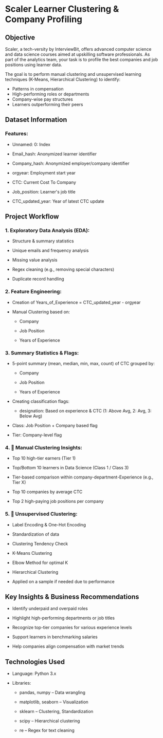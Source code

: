 # Scaler Learner Clustering & Company Profiling
## Objective
Scaler, a tech-versity by InterviewBit, offers advanced computer science and data science courses aimed at upskilling software professionals. As part of the analytics team, your task is to profile the best companies and job positions using learner data.

The goal is to perform manual clustering and unsupervised learning techniques (K-Means, Hierarchical Clustering) to identify:

- Patterns in compensation
- High-performing roles or departments
- Company-wise pay structures
- Learners outperforming their peers

## Dataset Information
### Features:
  - Unnamed: 0: Index
  
  - Email_hash: Anonymized learner identifier
  
  - Company_hash: Anonymized employer/company identifier
  
  - orgyear: Employment start year
  
  - CTC: Current Cost To Company
  
  - Job_position: Learner's job title
  
  - CTC_updated_year: Year of latest CTC update

## Project Workflow
### 1. Exploratory Data Analysis (EDA):
  - Structure & summary statistics
  
  - Unique emails and frequency analysis
  
  - Missing value analysis
  
  - Regex cleaning (e.g., removing special characters)
  
  - Duplicate record handling

### 2. Feature Engineering:
  - Creation of Years_of_Experience = CTC_updated_year - orgyear
  
  - Manual Clustering based on:
  
    - Company
    
    - Job Position
    
    - Years of Experience

### 3. Summary Statistics & Flags:
  - 5-point summary (mean, median, min, max, count) of CTC grouped by:
    
    - Company
    
    - Job Position
    
    - Years of Experience
  
  - Creating classification flags:
  
    - designation: Based on experience & CTC (1: Above Avg, 2: Avg, 3: Below Avg)
  
  - Class: Job Position + Company based flag
  
  - Tier: Company-level flag

### 4. 🏅 Manual Clustering Insights:
  - Top 10 high-tier earners (Tier 1)
  
  - Top/Bottom 10 learners in Data Science (Class 1 / Class 3)
  
  - Tier-based comparison within company-department-Experience (e.g., Tier X)
  
  - Top 10 companies by average CTC
  
  - Top 2 high-paying job positions per company

### 5. 🤖 Unsupervised Clustering:
  - Label Encoding & One-Hot Encoding
  
  - Standardization of data
  
  - Clustering Tendency Check
  
  - K-Means Clustering
  
  - Elbow Method for optimal K
  
  - Hierarchical Clustering
  
  - Applied on a sample if needed due to performance

## Key Insights & Business Recommendations
  
  - Identify underpaid and overpaid roles
  
  - Highlight high-performing departments or job titles
  
  - Recognize top-tier companies for various experience levels
  
  - Support learners in benchmarking salaries
  
  - Help companies align compensation with market trends

## Technologies Used
- Language: Python 3.x

- Libraries:
  
  - pandas, numpy – Data wrangling
  
  - matplotlib, seaborn – Visualization
  
  - sklearn – Clustering, Standardization
  
  - scipy – Hierarchical clustering
  
  - re – Regex for text cleaning
